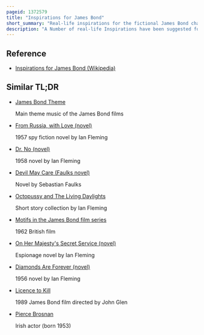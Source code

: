 ```yaml
---
pageid: 1372579
title: "Inspirations for James Bond"
short_summary: "Real-life inspirations for the fictional James Bond character"
description: "A Number of real-life Inspirations have been suggested for James Bond the fictional Character created by british Author Journalist and naval Intelligence Officer ian fleming Bond appeared in Twelve Novels and nine short Stories by fleming as well as a Number of Continuation Novels and twenty-six Films."
---
```


## Reference

- [Inspirations for James Bond (Wikipedia)](https://en.wikipedia.org/?curid=1372579)

## Similar TL;DR

- [James Bond Theme](/tldr/en/james-bond-theme)

  Main theme music of the James Bond films

- [From Russia, with Love (novel)](/tldr/en/from-russia-with-love-novel)

  1957 spy fiction novel by Ian Fleming

- [Dr. No (novel)](/tldr/en/dr-no-novel)

  1958 novel by Ian Fleming

- [Devil May Care (Faulks novel)](/tldr/en/devil-may-care-faulks-novel)

  Novel by Sebastian Faulks

- [Octopussy and The Living Daylights](/tldr/en/octopussy-and-the-living-daylights)

  Short story collection by Ian Fleming

- [Motifs in the James Bond film series](/tldr/en/motifs-in-the-james-bond-film-series)

  1962 British film

- [On Her Majesty's Secret Service (novel)](/tldr/en/on-her-majestys-secret-service-novel)

  Espionage novel by Ian Fleming

- [Diamonds Are Forever (novel)](/tldr/en/diamonds-are-forever-novel)

  1956 novel by Ian Fleming

- [Licence to Kill](/tldr/en/licence-to-kill)

  1989 James Bond film directed by John Glen

- [Pierce Brosnan](/tldr/en/pierce-brosnan)

  Irish actor (born 1953)
